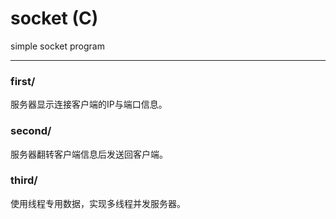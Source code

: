 # socket  (C)
simple socket program

---
### first/
服务器显示连接客户端的IP与端口信息。
### second/
服务器翻转客户端信息后发送回客户端。
### third/
使用线程专用数据，实现多线程并发服务器。
